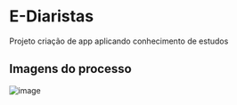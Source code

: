 # E-Diaristas

Projeto criação de app aplicando conhecimento de estudos

## Imagens do processo 

![image](https://user-images.githubusercontent.com/75757398/136990647-d3c7af40-e126-4b2a-9257-f9f6a9a60f9c.png)
